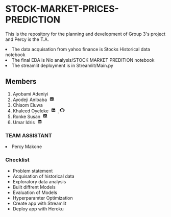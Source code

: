 # STOCK-MARKET-PRICES-PREDICTION
This is the repository for the planning and development of Group 3's project and Percy is the T.A.
<li> The data acquisation from yahoo finance is Stocks Historical data notebook
</li>
<li> The final EDA is Nio analysis/STOCK MARKET PREDITION notebook 
</li>
<li> The streamlit deployment is in Streamlit/Main.py 
</li>

## Members
<ol>
<li>
    Ayobami Adeniyi
</li>

<li>
    Ayodeji Anibaba	
    <a href="http://linkedin.com/in/anibaba-ayodeji-93b000173">
    <img src="Images/logo1.png" alt="" width="25" height="15">
    </a>
</li>

 <li>
    Chisom Eluwa 
 </li>

<li>
Khaleed Oyeleke
<a href="https://www.linkedin.com/in/khaleed-oyeleke-27b182195/">
<img src="Images/logo1.png" alt="" width="25" height="15">
</a>

<a href="https://github.com/khal33d-hub">
<img src="Images/logo2.png" alt="" width="20" height="15">
</a>
</li>

<li>
Ronke Susan
    <a href="https://www.linkedin.com/in/ronke-akinmosin">
    <img src="Images/logo1.png" alt="" width="25" height="15">
    </a>
</li>

<li>
Umar Idris
    <a href="https://www.linkedin.com/in/umar-idris-2a306790">
    <img src="Images/logo1.png" alt="" width="25" height="15">
    </a>
</li>  
</ol>

### TEAM ASSISTANT
<li> Percy Makone </li>


### Checklist
<ul>
<li>Problem statement</li>
<li>Acquisation of historical data </li>
<li>Exploratory data analysis </li>
<li>Built diffrent Models</li>
<li>Evaluation of Models </li>
<li>Hyperparamter Optimization</li>
<li>Create app with Streamlit</li>
<li>Deploy app with Heroku
 </li>
</ul>

